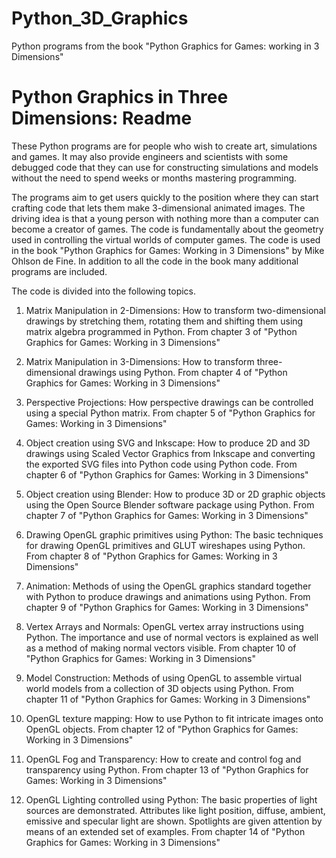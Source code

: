 # Python_3D_Graphics
Python programs from the book "Python Graphics for Games: working in 3 Dimensions"

Python Graphics in Three Dimensions: Readme
============================================

These Python programs are for people who wish to create art, simulations and games. It may also provide engineers and scientists with some debugged code that they can use for constructing simulations and models without the need to spend weeks or months mastering programming.  

The programs aim to get users quickly to the position where they can start crafting code that lets them make 3-dimensional animated images. 
The driving idea is that a young person with nothing more than a computer can become a creator of games. The code is fundamentally about the geometry used in controlling the virtual worlds of computer games. 
The code is used in the book "Python Graphics for Games: Working in 3 Dimensions" by Mike Ohlson de Fine. In addition to all the code in the book many additional programs are included.

The code is divided into the following topics.
1. Matrix Manipulation in 2-Dimensions: How to transform two-dimensional drawings by stretching them, rotating them and shifting them using matrix algebra programmed in Python.
From chapter 3 of "Python Graphics for Games: Working in 3 Dimensions"

2. Matrix Manipulation in 3-Dimensions: How to transform three-dimensional drawings using Python. From chapter 4 of "Python Graphics for Games: Working in 3 Dimensions"

3. Perspective Projections: How perspective drawings can be controlled using a special Python matrix. From chapter 5 of "Python Graphics for Games: Working in 3 Dimensions"

4. Object creation using SVG and Inkscape: How to produce 2D and 3D drawings using Scaled Vector Graphics from Inkscape and converting the exported SVG files into Python code using Python code. From chapter 6 of "Python Graphics for Games: Working in 3 Dimensions"

5. Object creation using Blender: How to produce 3D or 2D graphic objects using the Open Source Blender software package using Python. From chapter 7 of "Python Graphics for Games: Working in 3 Dimensions"

6. Drawing OpenGL graphic primitives using Python: The basic techniques for drawing OpenGL primitives and GLUT wireshapes using Python. From chapter 8 of "Python Graphics for Games: Working in 3 Dimensions"

7. Animation: Methods of using the OpenGL graphics standard together with Python to produce drawings and animations using Python. From chapter 9 of "Python Graphics for Games: Working in 3 Dimensions"

8. Vertex Arrays and Normals:  OpenGL vertex array instructions using Python. The importance and use of normal vectors is explained as well as a method of making normal vectors visible. From chapter 10 of "Python Graphics for Games: Working in 3 Dimensions"

9. Model Construction: Methods of using OpenGL to assemble virtual world models from a collection of 3D objects using Python. From chapter 11 of "Python Graphics for Games: Working in 3 Dimensions"

10. OpenGL texture mapping: How to use Python to fit intricate images onto OpenGL objects. From chapter 12 of "Python Graphics for Games: Working in 3 Dimensions"

11. OpenGL Fog and Transparency: How to create and control fog and transparency using Python.
From chapter 13 of "Python Graphics for Games: Working in 3 Dimensions"

12. OpenGL Lighting controlled using Python: The basic properties of light sources are demonstrated. Attributes like light position, diffuse, ambient, emissive and specular light are shown. Spotlights are given attention by means of an extended set of examples. 
From chapter 14 of "Python Graphics for Games: Working in 3 Dimensions"

